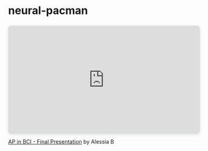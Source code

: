 # neural-pacman
<div style="position: relative; width: 100%; height: 0; padding-top: 56.2500%;
 padding-bottom: 0; box-shadow: 0 2px 8px 0 rgba(63,69,81,0.16); margin-top: 1.6em; margin-bottom: 0.9em; overflow: hidden;
 border-radius: 8px; will-change: transform;">
  <iframe loading="lazy" style="position: absolute; width: 100%; height: 100%; top: 0; left: 0; border: none; padding: 0;margin: 0;"
    src="https:&#x2F;&#x2F;www.canva.com&#x2F;design&#x2F;DAGIw9N0Gf4&#x2F;ZKLt3bppebT45dp8n2N-mQ&#x2F;view?embed" allowfullscreen="allowfullscreen" allow="fullscreen">
  </iframe>
</div>
<a href="https:&#x2F;&#x2F;www.canva.com&#x2F;design&#x2F;DAGIw9N0Gf4&#x2F;ZKLt3bppebT45dp8n2N-mQ&#x2F;view?utm_content=DAGIw9N0Gf4&amp;utm_campaign=designshare&amp;utm_medium=embeds&amp;utm_source=link" target="_blank" rel="noopener">AP in BCI - Final Presentation</a> by Alessia B
